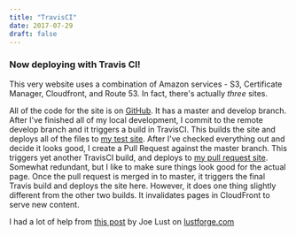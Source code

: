 ```yaml
---
title: "TravisCI"
date: 2017-07-29
draft: false
---
```


### Now deploying with Travis CI!

This very website uses a combination of Amazon services - S3, Certificate Manager, Cloudfront, and Route 53. In fact, there's actually *three* sites.

All of the code for the site is on [GitHub](https://github.com/esburch/emilyburch). It has a master and develop branch. After I've finished all of my local development, I commit to the remote develop branch and it triggers a build in TravisCI. This builds the site and deploys all of the files to [my test site](http://test.emilyburch.com). After I've checked everything out and decide it looks good, I create a Pull Request against the master branch. This triggers yet another TravisCI build, and deploys to [my pull request site](http://pr.emilyburch.com). Somewhat redundant, but I like to make sure things look good for the actual page. Once the pull request is merged in to master, it triggers the final Travis build and deploys the site here. However, it does one thing slightly different from the other two builds. It invalidates pages in CloudFront to serve new content.

 I had a lot of help from [this post](https://lustforge.com/2016/02/27/hosting-hugo-on-aws/) by Joe Lust on [lustforge.com](http://www.lustforge.com)

